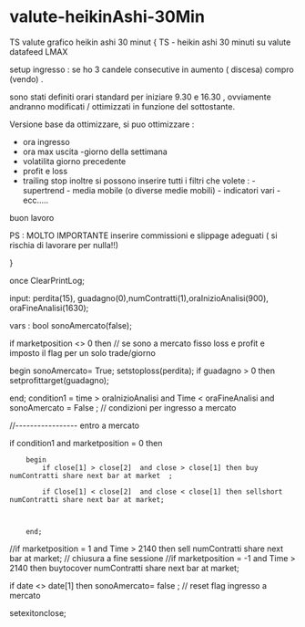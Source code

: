 # valute-heikinAshi-30Min
TS valute grafico heikin ashi 30 minut
{ TS - heikin ashi 30 minuti su valute datafeed LMAX

setup ingresso : se ho 3 candele consecutive in aumento ( discesa) compro (vendo) .

sono stati definiti orari standard per iniziare 9.30 e 16.30 , ovviamente andranno modificati / ottimizzati in funzione del sottostante.

Versione base da ottimizzare, si puo ottimizzare :

- ora ingresso
- ora max uscita
-giorno della settimana
- volatilita giorno precedente
- profit e loss
- trailing stop
inoltre si possono inserire tutti i filtri che volete : - supertrend - media mobile (o diverse medie mobili) - indicatori vari - ecc.....

buon lavoro

PS : MOLTO IMPORTANTE inserire commissioni e slippage adeguati ( si rischia di lavorare per nulla!!)

}

once ClearPrintLog;

input: perdita(15), guadagno(0),numContratti(1),oraInizioAnalisi(900), oraFineAnalisi(1630);

vars : bool sonoAmercato(false);

if marketposition <> 0 then // se sono a mercato fisso loss e profit e imposto il flag per un solo trade/giorno

begin
sonoAmercato= True;
setstoploss(perdita);
 if guadagno > 0 then setprofittarget(guadagno);


end;
condition1 = time > oraInizioAnalisi and Time < oraFineAnalisi and sonoAmercato = False ; // condizioni per ingresso a mercato

//----------------- entro a mercato

if condition1 and marketposition = 0 then

		begin
			if close[1] > close[2]  and close > close[1] then buy numContratti share next bar at market  ;

			if Close[1] < close[2]  and close < close[1] then sellshort numContratti share next bar at market;



		end;
//if marketposition = 1 and Time > 2140 then sell numContratti share next bar at market; // chiusura a fine sessione
//if marketposition = -1 and Time > 2140 then buytocover numContratti share next bar at market;

if date <> date[1] then sonoAmercato= false ; // reset flag ingresso a mercato

setexitonclose;
